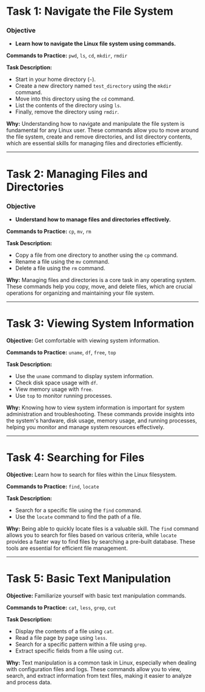 # Task 1: Navigate the File System

### Objective

* **Learn how to navigate the Linux file system using commands.**

**Commands to Practice:** `pwd`, `ls`, `cd`, `mkdir`, `rmdir`

**Task Description:**

* Start in your home directory (`~`).
* Create a new directory named `test_directory` using the `mkdir` command.
* Move into this directory using the `cd` command.
* List the contents of the directory using `ls`.
* Finally, remove the directory using `rmdir`.

**Why:** Understanding how to navigate and manipulate the file system is
fundamental for any Linux user. These commands allow you to move around the
file system, create and remove directories, and list directory contents, which
are essential skills for managing files and directories efficiently.

---

# Task 2: Managing Files and Directories

### Objective

* **Understand how to manage files and directories effectively.**

**Commands to Practice:** `cp`, `mv`, `rm`

**Task Description:**

* Copy a file from one directory to another using the `cp` command.
* Rename a file using the `mv` command.
* Delete a file using the `rm` command.

**Why:** Managing files and directories is a core task in any operating system.
These commands help you copy, move, and delete files, which are crucial
operations for organizing and maintaining your file system.

---

# Task 3: Viewing System Information

**Objective:** Get comfortable with viewing system information.

**Commands to Practice:** `uname`, `df`, `free`, `top`

**Task Description:**

* Use the `uname` command to display system information.
* Check disk space usage with `df`.
* View memory usage with `free`.
* Use `top` to monitor running processes.

**Why:** Knowing how to view system information is important for system
administration and troubleshooting. These commands provide insights into the
system's hardware, disk usage, memory usage, and running processes, helping you
monitor and manage system resources effectively.

---

# Task 4: Searching for Files

**Objective:** Learn how to search for files within the Linux filesystem.

**Commands to Practice:** `find`, `locate`

**Task Description:**

* Search for a specific file using the `find` command.
* Use the `locate` command to find the path of a file.

**Why:** Being able to quickly locate files is a valuable skill. The `find`
command allows you to search for files based on various criteria, while
`locate` provides a faster way to find files by searching a pre-built database.
These tools are essential for efficient file management.

---

# Task 5: Basic Text Manipulation

**Objective:** Familiarize yourself with basic text manipulation commands.

**Commands to Practice:** `cat`, `less`, `grep`, `cut`

**Task Description:**

* Display the contents of a file using `cat`.
* Read a file page by page using `less`.
* Search for a specific pattern within a file using `grep`.
* Extract specific fields from a file using `cut`.

**Why:** Text manipulation is a common task in Linux, especially when dealing
with configuration files and logs. These commands allow you to view, search,
and extract information from text files, making it easier to analyze and
process data.
